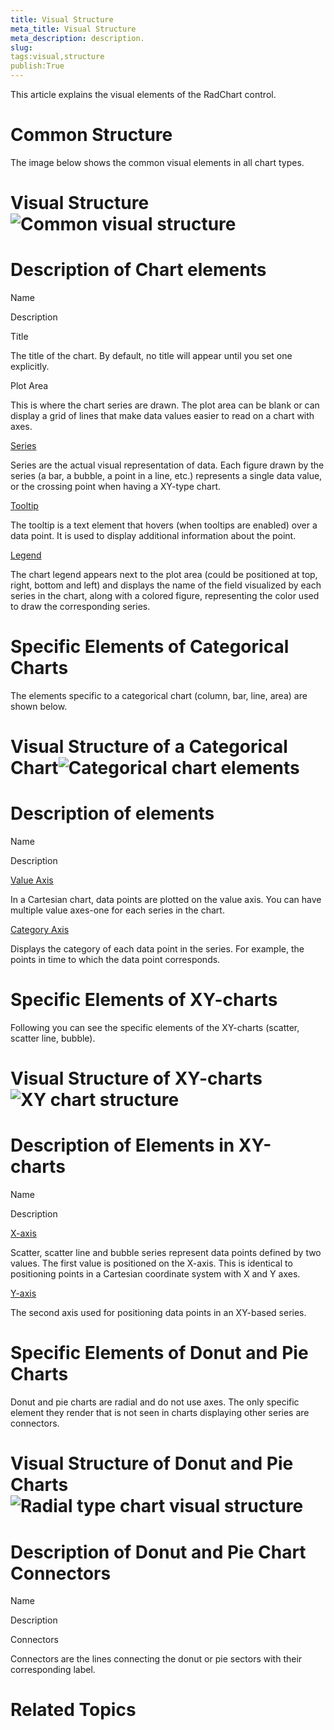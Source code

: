 ```yaml
---
title: Visual Structure
meta_title: Visual Structure
meta_description: description.
slug: 
tags:visual,structure
publish:True
---
```



This article explains the visual elements of the RadChart control.

# Common Structure

The image below shows the common visual elements in all chart types.

# Visual Structure![Common visual structure](../Media/Controls\Chart\chart-common-structure.png)

# Description of Chart elements

Name

Description

Title

The title of the chart. By default, no title will appear until you set one explicitly.
									

Plot Area

This is where the chart series are drawn. The plot area can be blank or can display a grid of lines that make data values
										easier to read on a chart with axes.
									

[Series](15e0c300-a141-495d-9355-3d2d35951bd4)

Series are the actual visual representation of data. Each figure drawn by the series (a bar, a bubble, a point in a line, etc.)
										represents a single data value, or the crossing point when having a XY-type chart.
									

[Tooltip](2d4f6986-e8b9-46c6-bcc9-8d9e97f65530)

The tooltip is a text element that hovers (when tooltips are enabled) over a data point. It is used to display additional 
										information about the point.
									

[Legend](03a5bd22-3ae3-4b2c-afe9-18ccbb4809cf)

The chart legend appears next to the plot area (could be positioned at top, right, bottom and left) and displays the name
										of the field visualized by each series in the chart, along with a colored figure, representing the color used to draw the
										corresponding series.
									

# Specific Elements of Categorical Charts

The elements specific to a categorical chart (column, bar, line, area) are shown below.

# Visual Structure of a Categorical Chart![Categorical chart elements](../Media/Controls\Chart\chart-categorical-structure.png)

# Description of elements

Name

Description

[Value Axis](5469340a-fd03-4793-9b78-aafcda0bf923)

In a Cartesian chart, data points are plotted on the value axis. You can have multiple value axes-one for each series in the
										chart.
									

[Category Axis](5469340a-fd03-4793-9b78-aafcda0bf923)

Displays the category of each data point in the series. For example, the points in time to which the data point corresponds.
									

# Specific Elements of XY-charts

Following you can see the specific elements of the XY-charts (scatter, scatter line, bubble).

# Visual Structure of XY-charts![XY chart structure](../Media/Controls\Chart\chart-xy-structure.png)

# Description of Elements in XY-charts

Name

Description

[X-axis](5469340a-fd03-4793-9b78-aafcda0bf923)

Scatter, scatter line and bubble series represent data points defined by two values. The first value is positioned on the X-axis.
										This is identical to positioning points in a Cartesian coordinate system with X and Y axes.
									

[Y-axis](5469340a-fd03-4793-9b78-aafcda0bf923)

The second axis used for positioning data points in an XY-based series.
									

# Specific Elements of Donut and Pie Charts

Donut and pie charts are radial and do not use axes. The only specific element they render that is not seen in charts displaying other series
					are connectors.
				

# Visual Structure of Donut and Pie Charts![Radial type chart visual structure](../Media/Controls\Chart\chart-radial-structure.png)

# Description of Donut and Pie Chart Connectors

Name

Description

Connectors

Connectors are the lines connecting the donut or pie sectors with their corresponding label.
									

# Related Topics
